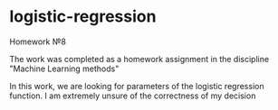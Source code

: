 # logistic-regression

Homework №8

The work was completed as a homework assignment in the discipline "Machine Learning methods"

In this work, we are looking for parameters of the logistic regression function. I am extremely unsure of the correctness of my decision
